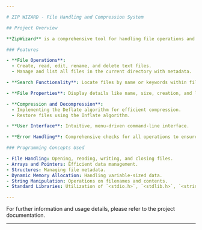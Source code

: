 ```yaml
---

# ZIP WIZARD - File Handling and Compression System

## Project Overview

**ZipWizard** is a comprehensive tool for handling file operations and implementing basic file compression techniques. It provides a command-line interface for users to create, edit, read, rename, delete, and manage files, along with compression and decompression functionalities.

### Features

- **File Operations**:
  - Create, read, edit, rename, and delete text files.
  - Manage and list all files in the current directory with metadata.

- **Search Functionality**: Locate files by name or keywords within file contents.

- **File Properties**: Display details like name, size, creation, and last modified dates.

- **Compression and Decompression**: 
  - Implementing the Deflate algorithm for efficient compression.
  - Restore files using the Inflate algorithm.

- **User Interface**: Intuitive, menu-driven command-line interface.

- **Error Handling**: Comprehensive checks for all operations to ensure robustness.

### Programming Concepts Used

- File Handling: Opening, reading, writing, and closing files.
- Arrays and Pointers: Efficient data management.
- Structures: Managing file metadata.
- Dynamic Memory Allocation: Handling variable-sized data.
- String Manipulation: Operations on filenames and contents.
- Standard Libraries: Utilization of `<stdio.h>`, `<stdlib.h>`, `<string.h>`, etc.

---
```


For further information and usage details, please refer to the project documentation.

--- 
